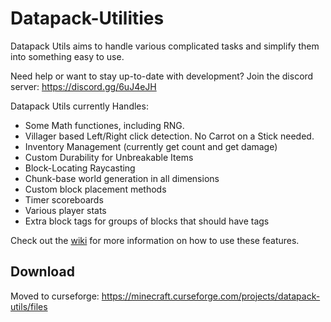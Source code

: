 # Datapack-Utilities
Datapack Utils aims to handle various complicated tasks and simplify them into something easy to use.

Need help or want to stay up-to-date with development? Join the discord server: https://discord.gg/6uJ4eJH

Datapack Utils currently Handles:

* Some Math functiones, including RNG.
* Villager based Left/Right click detection. No Carrot on a Stick needed.
* Inventory Management (currently get count and get damage)
* Custom Durability for Unbreakable Items
* Block-Locating Raycasting
* Chunk-base world generation in all dimensions
* Custom block placement methods
* Timer scoreboards
* Various player stats
* Extra block tags for groups of blocks that should have tags

Check out the [wiki](https://github.com/ImCoolYeah105/Datapack-Utilities/wiki) for more information on how to use these features.

## Download

Moved to curseforge: https://minecraft.curseforge.com/projects/datapack-utils/files
